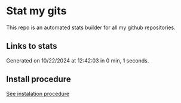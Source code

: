 # Stat my gits

This repo is an automated stats builder for all my github repositories.

## Links to stats


Generated on 10/22/2024 at 12:42:03 in 0 min, 1 seconds.

## Install procedure

[See instalation procedure](./src/install.md)
